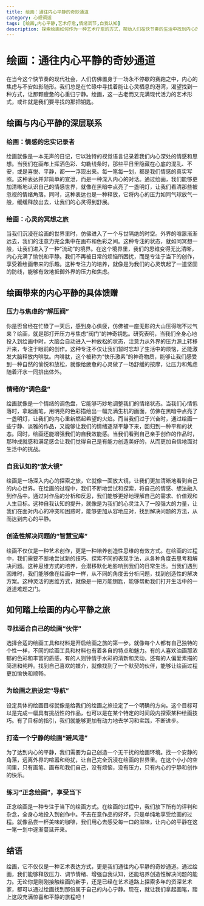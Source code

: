 ```yaml
---
title: 绘画：通往内心平静的奇妙通道
category: 心理调适
tags: [绘画,内心平静,艺术疗愈,情绪调节,自我认知]
description: 探索绘画如何作为一种艺术疗愈的方式，帮助人们在快节奏的生活中找到内心的平静，释放压力，调节情绪，并增强自我认知。
---
```

# 绘画：通往内心平静的奇妙通道
在当今这个快节奏的现代社会，人们仿佛置身于一场永不停歇的赛跑之中，内心的焦虑与不安如影随形。我们总是在忙碌中寻找着能让心灵栖息的港湾，渴望找到一种方式，让那颗疲惫的心重归宁静。绘画，这一古老而又充满现代活力的艺术形式，或许就是我们要寻找的那把钥匙。

## 绘画与内心平静的深层联系

### 绘画：情感的忠实记录者

绘画就像是一本无声的日记，它以独特的视觉语言记录着我们内心深处的情感和思想。当我们在画布上挥洒色彩、勾勒线条时，那些平日里隐藏在心底的混乱、不安，或是喜悦、平静，都一一浮现出来。每一笔每一划，都是我们情感的真实写照。这种表达并非简单的宣泄，而是一种深入内心的对话。通过绘画，我们能够更加清晰地认识自己的情感世界，就像在黑暗中点亮了一盏明灯，让我们看清那些被忽视的情绪角落。同时，这种表达也是一种释放，它将内心的压力如同气球放气一般，缓缓释放出去，让我们的心灵得到舒展。

### 绘画：心灵的冥想之旅

当我们沉浸在绘画的世界里时，仿佛进入了一个与世隔绝的时空。外界的喧嚣渐渐远去，我们的注意力完全集中在画布和色彩之间。这种专注的状态，就如同冥想一般，让我们进入了一种“流动”的境界。在这个境界里，我们的思维变得无比清晰，内心充满了愉悦和平静。我们不再被日常的烦恼所困扰，而是专注于当下的创作，享受着绘画带来的乐趣。这种专注力的培养，就像是为我们的心灵筑起了一道坚固的防线，能够有效地抵御外界的压力和焦虑。

## 绘画带来的内心平静的具体馈赠

### 压力与焦虑的“解压阀”

你是否曾经在忙碌了一天后，感到身心俱疲，仿佛被一座无形的大山压得喘不过气来？绘画，就是那打开压力与焦虑“阀门”的神奇钥匙。研究表明，当我们全身心地投入到绘画中时，大脑会自动进入一种放松的状态，注意力从外界的压力源上转移开来，专注于眼前的创作。这种专注不仅让我们暂时忘却了生活中的烦恼，还能激发大脑释放内啡肽。内啡肽，这个被称为“快乐激素”的神奇物质，能够让我们感受到一种自然的愉悦和放松，就像给疲惫的心灵做了一场舒缓的按摩，让压力和焦虑随着汗水一同排出体外。

### 情绪的“调色盘”

绘画就像是一个情绪的调色盘，它能够巧妙地调整我们的情绪状态。当我们心情低落时，拿起画笔，用明亮的色彩描绘出一幅充满生机的画面，仿佛在黑暗中点亮了一盏明灯，让我们的内心重新燃起希望的火焰。而当我们过于兴奋时，通过绘画一些宁静、淡雅的作品，又能够让我们的情绪逐渐平静下来，回归到一种平和的状态。同时，绘画还能增强我们的自我效能感。当我们看到自己亲手创作的作品时，那种成就感和满足感会让我们觉得自己是有能力创造美好的，从而更加自信地面对生活中的挑战。

### 自我认知的“放大镜”

绘画是一场深入内心的探索之旅，它就像一面放大镜，让我们更加清晰地看到自己的内心世界。在绘画的过程中，我们不断地尝试和探索，将自己的情感、想法融入到作品中。通过对作品的分析和反思，我们能够更好地理解自己的需求、价值观和人生目标。这种自我认知的提升，就像是为我们的心灵注入了一股强大的力量，让我们在面对内心的冲突和困惑时，能够更加从容地应对，找到解决问题的方法，从而达到内心的平静。

### 创造性解决问题的“智慧宝库”

绘画不仅仅是一种艺术创作，更是一种培养创造性思维的有效方式。在绘画的过程中，我们需要不断地尝试新的技巧、探索不同的表现手法，从各种角度去思考和解决问题。这种思维方式的培养，会潜移默化地影响到我们的日常生活。当我们遇到困难时，我们能够像在绘画中一样，从不同的角度去分析问题，找到创造性的解决方案。这种灵活的思维方式，就像是一把万能钥匙，能够帮助我们打开生活中的一道道难题之门。

## 如何踏上绘画的内心平静之旅

### 寻找适合自己的绘画“伙伴”

选择合适的绘画工具和材料是开启绘画之旅的第一步。就像每个人都有自己独特的个性一样，不同的绘画工具和材料也有着各自的特点和魅力。有的人喜欢油画那浓郁的色彩和丰富的质感，有的人则钟情于水彩的清新和灵动，还有的人偏爱素描的简洁和纯粹。找到自己喜欢的媒介，就像找到了一个默契的伙伴，能够让绘画过程更加愉快和顺畅。

### 为绘画之旅设定“导航”

设定具体的绘画目标就像是给我们的绘画之旅设定了一个明确的方向。这个目标可以是完成一幅具有挑战性的作品，也可以是在某个特定的时间段内探索某种绘画技巧。有了目标的指引，我们就能够更加有动力地去学习和实践，不断进步。

### 打造一个宁静的绘画“避风港”

为了达到内心的平静，我们需要为自己创造一个无干扰的绘画环境。找一个安静的角落，远离外界的喧嚣和纷扰，让自己完全沉浸在绘画的世界里。在这个小小的空间里，只有画笔、画布和我们自己，没有烦恼，没有压力，只有内心的宁静和创作的快乐。

### 练习“正念绘画”，享受当下

正念绘画是一种专注于当下的绘画方式。在绘画的过程中，我们放下所有的评判和杂念，全身心地投入到创作中。不去在意作品的好坏，只是单纯地享受绘画的过程。就像品尝一杯美味的咖啡，我们用心去感受每一口的滋味，让内心的平静在这一笔一划中逐渐蔓延开来。

## 结语

绘画，它不仅仅是一种艺术表达方式，更是我们通往内心平静的奇妙通道。通过绘画，我们能够释放压力、调节情绪、增强自我认知，还能培养创造性解决问题的能力。无论你是刚刚接触绘画的新手，还是已经在艺术道路上探索多年的资深艺术家，都可以通过绘画找到那份属于自己的内心宁静。现在，就让我们拿起画笔，踏上这段充满惊喜和平静的旅程吧！